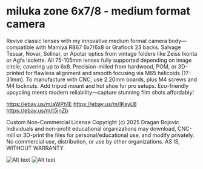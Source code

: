 # miluka zone 6x7/8 - medium format camera
Revive classic lenses with my innovative medium format camera body—compatible with Mamiya RB67 6x7/6x8 or Graflock 23 backs. Salvage Tessar, Novar, Solinar, or Apotar optics from vintage folders like Zeiss Ikonta or Agfa Isolette. All 75-105mm lenses fully supported depending on image circle, covering up to 6x8. Precision-milled from hardwood, POM, or 3D-printed for flawless alignment and smooth focusing via M65 helicoids (17-31mm). To manufacture with CNC, use 2 20mm boards, plus M4 screws and M4 locknuts. Add tripod mount and hot shoe for pro setups. Eco-friendly upcycling meets modern reliability—capture stunning film shots affordably!

https://ebay.us/m/aWPh1E
https://ebay.us/m/IKsyLB
https://ebay.us/m/t5jnZb



Custom Non-Commercial License
Copyright (c) 2025 Dragan Bojovic
Individuals and non-profit educational organizations may download, CNC-mill or 3D-print the files for personal/educational use, and modify privately.
No commercial use, distribution, or use by other organizations.
AS IS, WITHOUT WARRANTY.


![Alt text](https://github.com/Draganito/miluka-zone/blob/main/miluka_back.jpeg)
![Alt text](https://github.com/Draganito/miluka-zone/blob/main/miluka_front.jpeg
)
